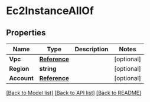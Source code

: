 # Ec2InstanceAllOf

## Properties

Name | Type | Description | Notes
------------ | ------------- | ------------- | -------------
**Vpc** | [**Reference**](Reference.md) |  | [optional] 
**Region** | **string** |  | [optional] 
**Account** | [**Reference**](Reference.md) |  | [optional] 

[[Back to Model list]](../README.md#documentation-for-models) [[Back to API list]](../README.md#documentation-for-api-endpoints) [[Back to README]](../README.md)


